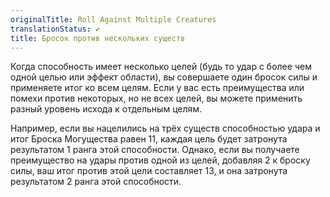 ```yaml
---
originalTitle: Roll Against Multiple Creatures
translationStatus: ✔️
title: Бросок против нескольких существ
---
```

Когда способность имеет несколько целей (будь то удар с более чем одной целью или эффект области), вы совершаете один бросок силы и применяете итог ко всем целям. Если у вас есть преимущества или помехи против некоторых, но не всех целей, вы можете применить разный уровень исхода к отдельным целям.  

Например, если вы нацелились на трёх существ способностью удара и итог Броска Могущества равен 11, каждая цель будет затронута результатом 1 ранга этой способности. Однако, если вы получаете преимущество на удары против одной из целей, добавляя 2 к броску силы, ваш итог против этой цели составляет 13, и она затронута результатом 2 ранга этой способности.